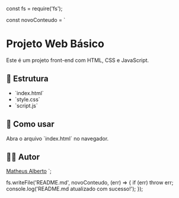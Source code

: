 const fs = require('fs');

const novoConteudo = `
# Projeto Web Básico

Este é um projeto front-end com HTML, CSS e JavaScript.

## 📁 Estrutura

- \`index.html\`
- \`style.css\`
- \`script.js\`

## 🔧 Como usar

Abra o arquivo \`index.html\` no navegador.

## 🧑‍💻 Autor

[Matheus Alberto](https://github.com/mathalber)
`;

fs.writeFile('README.md', novoConteudo, (err) => {
  if (err) throw err;
  console.log('README.md atualizado com sucesso!');
});